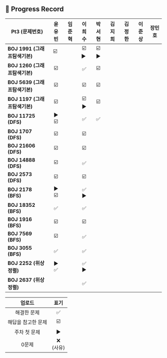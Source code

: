 ## 📍 Progress Record

| **Pt3 (문제번호)**         | **윤유빈**  | **임준혁** |  **이희수**   | **박서현** | **김지희** | **김정한** | **이준상** | **장민호** |
|------------------------|:--------:|:-------:|:----------:|:-------:|:-------:|:-------:|:-------:|:-------:|
| **BOJ 1991 (그래프탐색기본)** |    ☑️ ️️️️️     |         | ☑️ ▶️ ️️️️ |    ☑️ ▶️     |         |        |    ️     |         |
| **BOJ 1260 (그래프탐색기본)** |     ️☑️     |         |     ✅      |     ☑️    |         |        |        |         |
| **BOJ 5639 (그래프탐색기본)** |     ☑️     |         |     ☑️     |     ☑️    |         |         |         |         |
| **BOJ 1197 (그래프탐색기본)** |     ☑️     |         |   ☑️ ▶️    |    ☑️     |         |         |         |         |
| **BOJ 11725 (DFS)**    |     ▶️ ☑️     |         |     ✅      |     ✅    |         |         |         |         |
| **BOJ 1707 (DFS)**     |     ☑️     |         |     ☑️     |         |         |         |         |         |
| **BOJ 21606 (DFS)**    |     ☑️     |         |     ☑️     |         |         |         |         |         |
| **BOJ 14888 (DFS)**    |      ☑️    |         |      ✅     |         |         |         |          |         |
| **BOJ 2573 (DFS)**     |      ☑️    |         |     ☑️     |         |         |         |         |         |
| **BOJ 2178 (BFS)**     |    ▶️ ☑️      |         |       ✅  ▶️     |         |         |         |         |         |
| **BOJ 18352 (BFS)**    |    ✅      |         |        ✅     |         |        |         |          |         |
| **BOJ 1916 (BFS)**     |     ☑️     |         |        ☑️       |         |        |         |         |         |
| **BOJ 7569 (BFS)**     |     ☑️     |         |       ✅      |         |         |         |         |         |
| **BOJ 3055 (BFS)**     |     ✅     |         |      ✅       |         |        |         |         |         |
| **BOJ 2252 (위상정렬)**    |   ▶️ ✅       |         |    ✅  ▶️        |         |        |         |         |         |
| **BOJ 2637 (위상정렬)**  |          |         |     ✅       |         |         |         |         |         |






|    업로드     |     표기      |
|:----------:|:-----------:|
|   해결한 문제   |      ✅      |
| 해답을 참고한 문제 |     ☑️      |
|  주차 첫 문제   |     ▶️     |
|    0문제     | ❌ <br/>(사유) |
